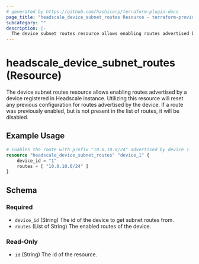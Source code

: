 ```yaml
---
# generated by https://github.com/hashicorp/terraform-plugin-docs
page_title: "headscale_device_subnet_routes Resource - terraform-provider-headscale"
subcategory: ""
description: |-
  The device subnet routes resource allows enabling routes advertised by a device registered in Headscale instance. Utilizing this resource will reset any previous configuration for routes advertised by the device. If a route was previously enabled, but is not present in the list of routes, it will be disabled.
---
```


# headscale_device_subnet_routes (Resource)

The device subnet routes resource allows enabling routes advertised by a device registered in Headscale instance. Utilizing this resource will reset any previous configuration for routes advertised by the device. If a route was previously enabled, but is not present in the list of routes, it will be disabled.

## Example Usage

```terraform
# Enables the route with prefix "10.0.10.0/24" advertised by device 1
resource "headscale_device_subnet_routes" "device_1" {
    device_id = "1"
    routes = [ "10.0.10.0/24" ]
}
```

<!-- schema generated by tfplugindocs -->
## Schema

### Required

- `device_id` (String) The id of the device to get subnet routes from.
- `routes` (List of String) The enabled routes of the device.

### Read-Only

- `id` (String) The id of the resource.


